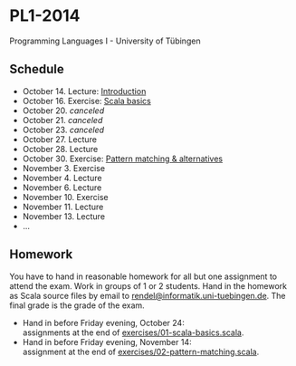 PL1-2014
========

Programming Languages I - University of Tübingen

Schedule
--------

 * October 14. Lecture: [Introduction](lecturenotes/01-intro.markdown)
 * October 16. Exercise:  [Scala basics](exercises/01-scala-basics.scala)
 * October 20. *canceled*
 * October 21. *canceled*
 * October 23. *canceled*
 * October 27. Lecture
 * October 28. Lecture
 * October 30. Exercise: [Pattern matching & alternatives](exercises/02-pattern-matching.scala)
 * November 3. Exercise
 * November 4. Lecture
 * November 6. Lecture
 * November 10. Exercise
 * November 11. Lecture
 * November 13. Lecture
 * ...

Homework
--------

You have to hand in reasonable homework for all but one assignment to attend the exam. Work in groups of 1 or 2 students. Hand in the homework as Scala source files by email to rendel@informatik.uni-tuebingen.de. The final grade is the grade of the exam.

 * Hand in before Friday evening, October 24:  
   assignments at the end of [exercises/01-scala-basics.scala](exercises/01-scala-basics.scala).
 * Hand in before Friday evening, November 14:  
   assignment at the end of [exercises/02-pattern-matching.scala](exercises/02-pattern-matching.scala).
